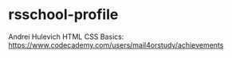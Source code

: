 # rsschool-profile
Andrei Hulevich
HTML CSS Basics: https://www.codecademy.com/users/mail4orstudy/achievements
